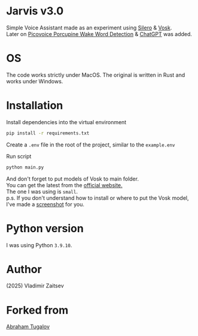 # Jarvis v3.0
Simple Voice Assistant made as an experiment using [Silero](https://github.com/snakers4/silero-models) & [Vosk](https://pypi.org/project/vosk/).
<br>Later on [Picovoice Porcupine Wake Word Detection](https://picovoice.ai/platform/porcupine/) & [ChatGPT](https://chat.openai.com/) was added.

# OS
The code works strictly under MacOS.
The original is written in Rust and works under Windows.

# Installation
Install dependencies into the virtual environment
```sh
pip install -r requirements.txt
```

Create a `.env` file in the root of the project, similar to the `example.env`

Run script

```sh
python main.py
```

And don't forget to put models of Vosk to main folder.<br>
You can get the latest from the [official website.](https://alphacephei.com/vosk/models)
<br>The one I was using is `small`.
<br>p.s. If you don't understand how to install or where to put the Vosk model, I've made a [screenshot](https://i.imgur.com/N3bu2lC.png) for you.

# Python version
I was using Python `3.9.10`.

# Author
(2025) Vladimir Zaitsev

# Forked from 
[Abraham Tugalov](https://github.com/Priler/jarvis)
